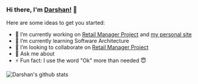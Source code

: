 ### Hi there, I'm [Darshan!](https://github.com/DarshanSudhakar) 👋

Here are some ideas to get you started:

- 🔭 I’m currently working on [Retail Manager Project](https://github.com/DarshanSudhakar/RetailManager) and [my personal site](https://github.com/DarshanSudhakar/darshansudhakar.github.io)
- 🌱 I’m currently learning Software Architecture
- 👯 I’m looking to collaborate on [Retail Manager Project](https://github.com/DarshanSudhakar/RetailManager)
- 💬 Ask me about 
- ⚡ Fun fact: I use the word "Ok" more than needed :innocent:

![Darshan's github stats](https://github-readme-stats.vercel.app/api?username=darshansudhakar)
